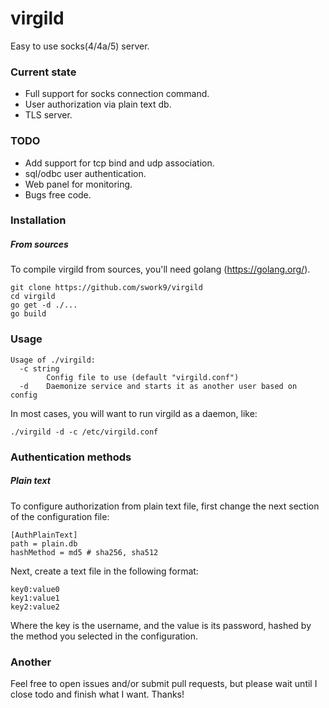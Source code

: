 # virgild
Easy to use socks(4/4a/5) server.

### Current state
   - Full support for socks connection command.
   - User authorization via plain text db.
   - TLS server.

### TODO
   - Add support for tcp bind and udp association.
   - sql/odbc user authentication.
   - Web panel for monitoring.
   - Bugs free code.

### Installation

##### From sources
To compile virgild from sources, you'll need golang (https://golang.org/).
```
git clone https://github.com/swork9/virgild
cd virgild
go get -d ./...
go build
```

### Usage

```
Usage of ./virgild:
  -c string
        Config file to use (default "virgild.conf")
  -d    Daemonize service and starts it as another user based on config
```

In most cases, you will want to run virgild as a daemon, like:

```
./virgild -d -c /etc/virgild.conf
```

### Authentication methods

##### Plain text

To configure authorization from plain text file, first change the next section of the configuration file:
```
[AuthPlainText]
path = plain.db
hashMethod = md5 # sha256, sha512
```

Next, create a text file in the following format:
```
key0:value0
key1:value1
key2:value2
```

Where the key is the username, and the value is its password, hashed by the method you selected in the configuration.

### Another
Feel free to open issues and/or submit pull requests, but please wait until I close todo and finish what I want.
Thanks!

